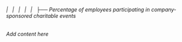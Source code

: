 ###### |   |   |   |   |   ├── Percentage of employees participating in company-sponsored charitable events

*Add content here*